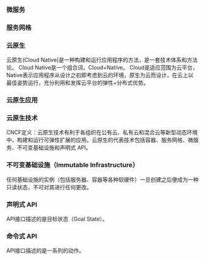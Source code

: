 ### 微服务



### 服务网格



### 云原生

云原生(Cloud Native)是一种构建和运行应用程序的方法，是一套技术体系和方法论。 Cloud Native是一个组合词，Cloud+Native。 Cloud是适应范围为云平台，Native表示应用程序从设计之初即考虑到云的环境，原生为云而设计，在云上以最佳姿势运行，充分利用和发挥云平台的弹性+分布式优势。

### 云原生应用





### 云原生技术

CNCF定义：云原生技术有利于各组织在公有云、私有云和混合云等新型动态环境中，构建和运行可弹性扩展的应用。云原生的代表技术包括容器、服务网格、微服务、不可变基础设施和声明式 API。



### 不可变基础设施（Immutable Infrastructure）

任何基础设施的实例（包括服务器、容器等各种软硬件）一旦创建之后便成为一种只读状态，不可对其进行任何更改。

### 声明式 API

API接口描述的是目标状态（Goal State）。

### 命令式 API

API接口描述的是一系列的动作。